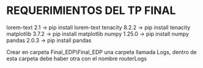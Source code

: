 # REQUERIMIENTOS DEL TP FINAL

lorem-text 2.1 -> pip install lorem-text
tenacity 8.2.2 -> pip install tenacity
matplotlib 3.7.2 -> pip install matplotlib
numpy 1.25.0 -> pip install numpy
pandas 2.0.3 -> pip install pandas

Crear en carpeta Final_EDP\Final_EDP una carpeta llamada Logs, dentro de esta carpeta debe haber otra con el nombre routerLogs
